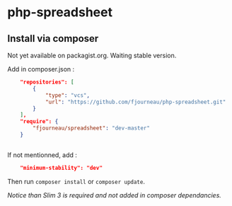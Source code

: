 # php-spreadsheet

## Install via composer

Not yet available on packagist.org. Waiting stable version.
 
Add in composer.json :
```` json
    "repositories": [
        {
            "type": "vcs",
            "url": "https://github.com/fjourneau/php-spreadsheet.git"
        }
    ],
    "require": {
        "fjourneau/spreadsheet": "dev-master"
    }
    
````

If not mentionned, add :
````json
    "minimum-stability": "dev"
````


Then run ``composer install`` or ``composer update``.

_Notice than Slim 3 is required and not added in composer dependancies._